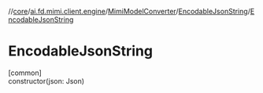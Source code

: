//[core](../../../../index.md)/[ai.fd.mimi.client.engine](../../index.md)/[MimiModelConverter](../index.md)/[EncodableJsonString](index.md)/[EncodableJsonString](-encodable-json-string.md)

# EncodableJsonString

[common]\
constructor(json: Json)
